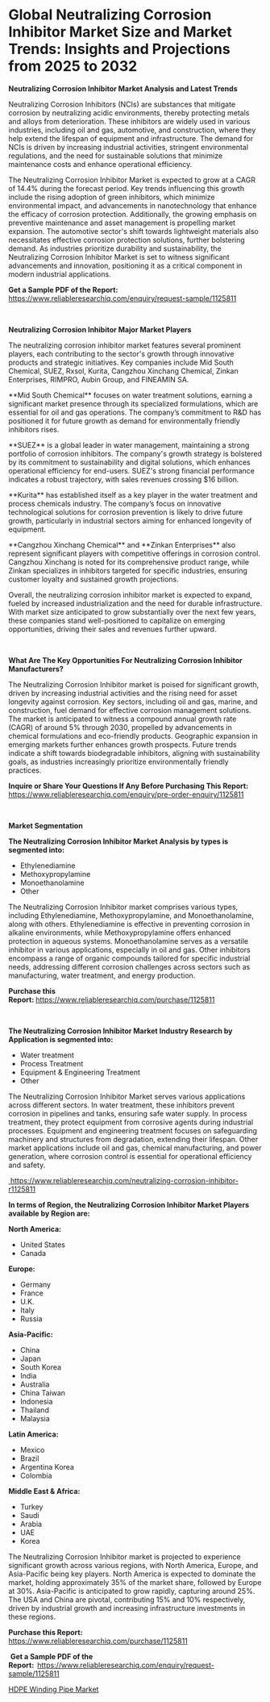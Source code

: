<p><h1>Global Neutralizing Corrosion Inhibitor Market Size and Market Trends: Insights and Projections from 2025 to 2032</h1></p><p><strong>Neutralizing Corrosion Inhibitor Market Analysis and Latest Trends</strong></p>
<p><p>Neutralizing Corrosion Inhibitors (NCIs) are substances that mitigate corrosion by neutralizing acidic environments, thereby protecting metals and alloys from deterioration. These inhibitors are widely used in various industries, including oil and gas, automotive, and construction, where they help extend the lifespan of equipment and infrastructure. The demand for NCIs is driven by increasing industrial activities, stringent environmental regulations, and the need for sustainable solutions that minimize maintenance costs and enhance operational efficiency.</p><p>The Neutralizing Corrosion Inhibitor Market is expected to grow at a CAGR of 14.4% during the forecast period. Key trends influencing this growth include the rising adoption of green inhibitors, which minimize environmental impact, and advancements in nanotechnology that enhance the efficacy of corrosion protection. Additionally, the growing emphasis on preventive maintenance and asset management is propelling market expansion. The automotive sector's shift towards lightweight materials also necessitates effective corrosion protection solutions, further bolstering demand. As industries prioritize durability and sustainability, the Neutralizing Corrosion Inhibitor Market is set to witness significant advancements and innovation, positioning it as a critical component in modern industrial applications.</p></p>
<p><strong>Get a Sample PDF of the Report:&nbsp;</strong> <a href="https://www.reliableresearchiq.com/enquiry/request-sample/1125811?utm_campaign=2232&utm_medium=2&utm_source=Github&utm_content=ia&utm_term=01022025&utm_id=neutralizing-corrosion-inhibitor">https://www.reliableresearchiq.com/enquiry/request-sample/1125811</a></p>
<p>&nbsp;</p>
<p><strong>Neutralizing Corrosion Inhibitor Major Market Players</strong></p>
<p><p>The neutralizing corrosion inhibitor market features several prominent players, each contributing to the sector's growth through innovative products and strategic initiatives. Key companies include Mid South Chemical, SUEZ, Rxsol, Kurita, Cangzhou Xinchang Chemical, Zinkan Enterprises, RIMPRO, Aubin Group, and FINEAMIN SA.</p><p>**Mid South Chemical** focuses on water treatment solutions, earning a significant market presence through its specialized formulations, which are essential for oil and gas operations. The company’s commitment to R&D has positioned it for future growth as demand for environmentally friendly inhibitors rises.</p><p>**SUEZ** is a global leader in water management, maintaining a strong portfolio of corrosion inhibitors. The company's growth strategy is bolstered by its commitment to sustainability and digital solutions, which enhances operational efficiency for end-users. SUEZ's strong financial performance indicates a robust trajectory, with sales revenues crossing $16 billion.</p><p>**Kurita** has established itself as a key player in the water treatment and process chemicals industry. The company’s focus on innovative technological solutions for corrosion prevention is likely to drive future growth, particularly in industrial sectors aiming for enhanced longevity of equipment.</p><p>**Cangzhou Xinchang Chemical** and **Zinkan Enterprises** also represent significant players with competitive offerings in corrosion control. Cangzhou Xinchang is noted for its comprehensive product range, while Zinkan specializes in inhibitors targeted for specific industries, ensuring customer loyalty and sustained growth projections.</p><p>Overall, the neutralizing corrosion inhibitor market is expected to expand, fueled by increased industrialization and the need for durable infrastructure. With market size anticipated to grow substantially over the next few years, these companies stand well-positioned to capitalize on emerging opportunities, driving their sales and revenues further upward.</p></p>
<p>&nbsp;</p>
<p><strong>What Are The Key Opportunities For Neutralizing Corrosion Inhibitor Manufacturers?</strong></p>
<p><p>The Neutralizing Corrosion Inhibitor market is poised for significant growth, driven by increasing industrial activities and the rising need for asset longevity against corrosion. Key sectors, including oil and gas, marine, and construction, fuel demand for effective corrosion management solutions. The market is anticipated to witness a compound annual growth rate (CAGR) of around 5% through 2030, propelled by advancements in chemical formulations and eco-friendly products. Geographic expansion in emerging markets further enhances growth prospects. Future trends indicate a shift towards biodegradable inhibitors, aligning with sustainability goals, as industries increasingly prioritize environmentally friendly practices.</p></p>
<p><strong>Inquire or Share Your Questions If Any Before Purchasing This Report:</strong> <a href="https://www.reliableresearchiq.com/enquiry/pre-order-enquiry/1125811?utm_campaign=2232&utm_medium=2&utm_source=Github&utm_content=ia&utm_term=01022025&utm_id=neutralizing-corrosion-inhibitor">https://www.reliableresearchiq.com/enquiry/pre-order-enquiry/1125811</a></p>
<p>&nbsp;</p>
<p><strong>Market Segmentation</strong></p>
<p><strong>The Neutralizing Corrosion Inhibitor Market Analysis by types is segmented into:</strong></p>
<p><ul><li>Ethylenediamine</li><li>Methoxypropylamine</li><li>Monoethanolamine</li><li>Other</li></ul></p>
<p><p>The Neutralizing Corrosion Inhibitor market comprises various types, including Ethylenediamine, Methoxypropylamine, and Monoethanolamine, along with others. Ethylenediamine is effective in preventing corrosion in alkaline environments, while Methoxypropylamine offers enhanced protection in aqueous systems. Monoethanolamine serves as a versatile inhibitor in various applications, especially in oil and gas. Other inhibitors encompass a range of organic compounds tailored for specific industrial needs, addressing different corrosion challenges across sectors such as manufacturing, water treatment, and energy production.</p></p>
<p><strong>Purchase this Report:&nbsp;</strong><a href="https://www.reliableresearchiq.com/purchase/1125811?utm_campaign=2232&utm_medium=2&utm_source=Github&utm_content=ia&utm_term=01022025&utm_id=neutralizing-corrosion-inhibitor">https://www.reliableresearchiq.com/purchase/1125811</a></p>
<p>&nbsp;</p>
<p><strong>The Neutralizing Corrosion Inhibitor Market Industry Research by Application is segmented into:</strong></p>
<p><ul><li>Water treatment</li><li>Process Treatment</li><li>Equipment & Engineering Treatment</li><li>Other</li></ul></p>
<p><p>The Neutralizing Corrosion Inhibitor Market serves various applications across different sectors. In water treatment, these inhibitors prevent corrosion in pipelines and tanks, ensuring safe water supply. In process treatment, they protect equipment from corrosive agents during industrial processes. Equipment and engineering treatment focuses on safeguarding machinery and structures from degradation, extending their lifespan. Other market applications include oil and gas, chemical manufacturing, and power generation, where corrosion control is essential for operational efficiency and safety.</p></p>
<p><a href="https://www.reliableresearchiq.com/neutralizing-corrosion-inhibitor-r1125811?utm_campaign=2232&utm_medium=2&utm_source=Github&utm_content=ia&utm_term=01022025&utm_id=neutralizing-corrosion-inhibitor">&nbsp;https://www.reliableresearchiq.com/neutralizing-corrosion-inhibitor-r1125811</a></p>
<p><strong>In terms of Region, the Neutralizing Corrosion Inhibitor Market Players available by Region are:</strong></p>
<p>
    <p> <strong> North America: </strong>
        <ul>
            <li>United States</li>
            <li>Canada</li>
        </ul>
        </p> 
    <p> <strong> Europe: </strong>
        <ul>
            <li>Germany</li>
            <li>France</li>
            <li>U.K.</li>
            <li>Italy</li>
            <li>Russia</li>
        </ul>
        </p> 
    <p> <strong> Asia-Pacific: </strong>
        <ul>
            <li>China</li>
            <li>Japan</li>
            <li>South Korea</li>
            <li>India</li>
            <li>Australia</li>
            <li>China Taiwan</li>
            <li>Indonesia</li>
            <li>Thailand</li>
            <li>Malaysia</li>
        </ul>
        </p> 
    <p> <strong> Latin America: </strong>
        <ul>
            <li>Mexico</li>
            <li>Brazil</li>
            <li>Argentina Korea</li>
            <li>Colombia</li>
        </ul>
        </p> 
    <p> <strong> Middle East & Africa: </strong>
        <ul>
            <li>Turkey</li>
            <li>Saudi</li>
            <li>Arabia</li>
            <li>UAE</li>
            <li>Korea</li>
        </ul>
    </p>
    </p>
<p><p>The Neutralizing Corrosion Inhibitor market is projected to experience significant growth across various regions, with North America, Europe, and Asia-Pacific being key players. North America is expected to dominate the market, holding approximately 35% of the market share, followed by Europe at 30%. Asia-Pacific is anticipated to grow rapidly, capturing around 25%. The USA and China are pivotal, contributing 15% and 10% respectively, driven by industrial growth and increasing infrastructure investments in these regions.</p></p>
<p><strong>Purchase this Report: </strong><a href="https://www.reliableresearchiq.com/purchase/1125811?utm_campaign=2232&utm_medium=2&utm_source=Github&utm_content=ia&utm_term=01022025&utm_id=neutralizing-corrosion-inhibitor">https://www.reliableresearchiq.com/purchase/1125811</a></p>
<p>&nbsp;<strong>Get a Sample PDF of the Report:&nbsp;&nbsp;</strong><a href="https://www.reliableresearchiq.com/enquiry/request-sample/1125811?utm_campaign=2232&utm_medium=2&utm_source=Github&utm_content=ia&utm_term=01022025&utm_id=neutralizing-corrosion-inhibitor">https://www.reliableresearchiq.com/enquiry/request-sample/1125811</a></p>
<p><strong></strong></p>
<p><p><a href="https://github.com/kbollin866/Market-Research-Report-List-1/blob/main/hdpe-winding-pipe-market.md?utm_campaign=2232&utm_medium=2&utm_source=Github&utm_content=ia&utm_term=01022025&utm_id=neutralizing-corrosion-inhibitor">HDPE Winding Pipe Market</a></p></p>